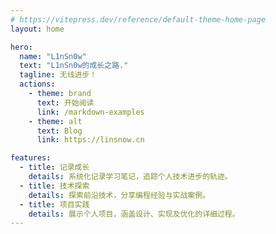 ```yaml
---
# https://vitepress.dev/reference/default-theme-home-page
layout: home

hero:
  name: "L1nSn0w"
  text: "L1nSn0w的成长之路."
  tagline: 无线进步！
  actions:
    - theme: brand
      text: 开始阅读
      link: /markdown-examples
    - theme: alt
      text: Blog
      link: https://linsnow.cn

features:
  - title: 记录成长
    details: 系统化记录学习笔记，追踪个人技术进步的轨迹。
  - title: 技术探索
    details: 探索前沿技术，分享编程经验与实战案例。
  - title: 项目实践
    details: 展示个人项目，涵盖设计、实现及优化的详细过程。
---
```


